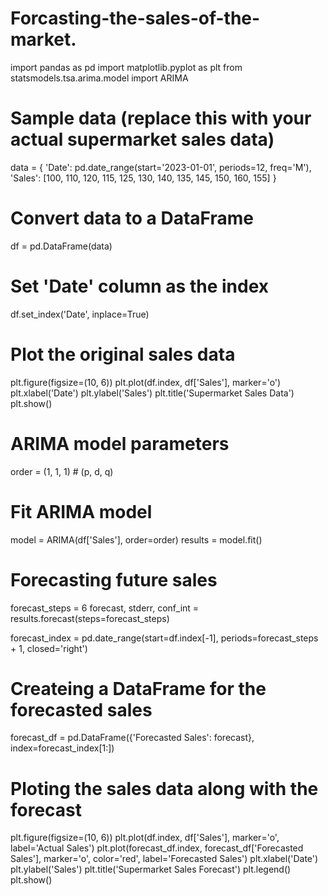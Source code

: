 # Forcasting-the-sales-of-the-market.
import pandas as pd
import matplotlib.pyplot as plt
from statsmodels.tsa.arima.model import ARIMA

# Sample data (replace this with your actual supermarket sales data)
data = {
    'Date': pd.date_range(start='2023-01-01', periods=12, freq='M'),
    'Sales': [100, 110, 120, 115, 125, 130, 140, 135, 145, 150, 160, 155]
}

# Convert data to a DataFrame
df = pd.DataFrame(data)

# Set 'Date' column as the index
df.set_index('Date', inplace=True)

# Plot the original sales data
plt.figure(figsize=(10, 6))
plt.plot(df.index, df['Sales'], marker='o')
plt.xlabel('Date')
plt.ylabel('Sales')
plt.title('Supermarket Sales Data')
plt.show()

# ARIMA model parameters 
order = (1, 1, 1)  # (p, d, q)

# Fit ARIMA model
model = ARIMA(df['Sales'], order=order)
results = model.fit()

# Forecasting future sales
forecast_steps = 6
forecast, stderr, conf_int = results.forecast(steps=forecast_steps)


forecast_index = pd.date_range(start=df.index[-1], periods=forecast_steps + 1, closed='right')

# Createing a DataFrame for the forecasted sales
forecast_df = pd.DataFrame({'Forecasted Sales': forecast}, index=forecast_index[1:])

# Ploting the sales data along with the forecast
plt.figure(figsize=(10, 6))
plt.plot(df.index, df['Sales'], marker='o', label='Actual Sales')
plt.plot(forecast_df.index, forecast_df['Forecasted Sales'], marker='o', color='red', label='Forecasted Sales')
plt.xlabel('Date')
plt.ylabel('Sales')
plt.title('Supermarket Sales Forecast')
plt.legend()
plt.show()
